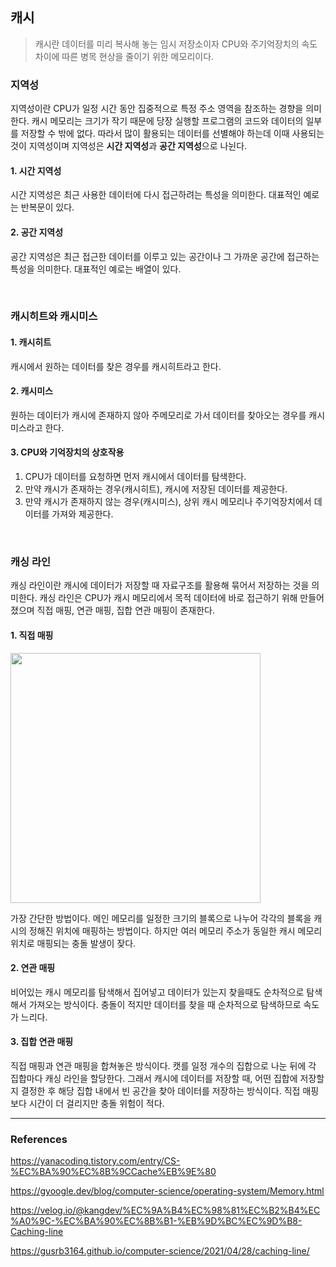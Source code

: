 ## 캐시
> 캐시란 데이터를 미리 복사해 놓는 임시 저장소이자 CPU와 주기억장치의 속도 차이에 따른 병목 현상을 줄이기 위한 메모리이다.

### 지역성
지역성이란 CPU가 일정 시간 동안 집중적으로 특정 주소 영역을 참조하는 경향을 의미한다. 캐시 메모리는 크기가 작기 때문에 당장 실행할 프로그램의 코드와 데이터의 일부를 저장할 수 밖에 없다. 따라서 많이 활용되는 데이터를 선별해야 하는데 이때 사용되는 것이 지역성이며 지역성은 **시간 지역성**과 **공간 지역성**으로 나뉜다.

#### 1. 시간 지역성
시간 지역성은 최근 사용한 데이터에 다시 접근하려는 특성을 의미한다. 대표적인 예로는 반복문이 있다.
#### 2. 공간 지역성
공간 지역성은 최근 접근한 데이터를 이루고 있는 공간이나 그 가까운 공간에 접근하는 특성을 의미한다. 대표적인 예로는 배열이 있다.

<br>

### 캐시히트와 캐시미스
#### 1. 캐시히트
캐시에서 원하는 데이터를 찾은 경우를 캐시히트라고 한다.

#### 2. 캐시미스
원하는 데이터가 캐시에 존재하지 않아 주메모리로 가서 데이터를 찾아오는 경우를 캐시 미스라고 한다.

#### 3. CPU와 기억장치의 상호작용
1. CPU가 데이터를 요청하면 먼저 캐시에서 데이터를 탐색한다.
2. 만약 캐시가 존재하는 경우(캐시히트), 캐시에 저장된 데이터를 제공한다.
3. 만약 캐시가 존재하지 않는 경우(캐시미스), 상위 캐시 메모리나 주기억장치에서 데이터를 가져와 제공한다.

<br>

### 캐싱 라인

캐싱 라인이란 캐시에 데이터가 저장할 때 자료구조를 활용해 묶어서 저장하는 것을 의미한다. 캐싱 라인은 CPU가 캐시 메모리에서 목적 데이터에 바로 접근하기 위해 만들어졌으며 직접 매핑, 연관 매핑, 집합 연관 매핑이 존재한다.

#### 1. 직접 매핑
<img src="https://velog.velcdn.com/images/kangdev/post/b3d9984b-0c2f-4f18-88ad-a0393452b277/image.png" width=400>

가장 간단한 방법이다. 메인 메모리를 일정한 크기의 블록으로 나누어 각각의 블록을 캐시의 정해진 위치에 매핑하는 방법이다. 하지만 여러 메모리 주소가 동일한 캐시 메모리 위치로 매핑되는 충돌 발생이 잦다.

#### 2. 연관 매핑
비어있는 캐시 메모리를 탐색해서 집어넣고 데이터가 있는지 찾을때도 순차적으로 탐색해서 가져오는 방식이다. 충돌이 적지만 데이터를 찾을 때 순차적으로 탐색하므로 속도가 느리다.

#### 3. 집합 연관 매핑
직접 매핑과 연관 매핑을 합쳐놓은 방식이다. 캣를 일정 개수의 집합으로 나눈 뒤에 각 집합마다 캐싱 라인을 할당한다. 그래서 캐시에 데이터를 저장할 때, 어떤 집합에 저장할지 결정한 후 해당 집합 내에서 빈 공간을 찾아 데이터를 저장하는 방식이다. 직접 매핑보다 시간이 더 걸리지만 충돌 위험이 적다.

---
### References
https://yanacoding.tistory.com/entry/CS-%EC%BA%90%EC%8B%9CCache%EB%9E%80

https://gyoogle.dev/blog/computer-science/operating-system/Memory.html

https://velog.io/@kangdev/%EC%9A%B4%EC%98%81%EC%B2%B4%EC%A0%9C-%EC%BA%90%EC%8B%B1-%EB%9D%BC%EC%9D%B8-Caching-line

https://gusrb3164.github.io/computer-science/2021/04/28/caching-line/